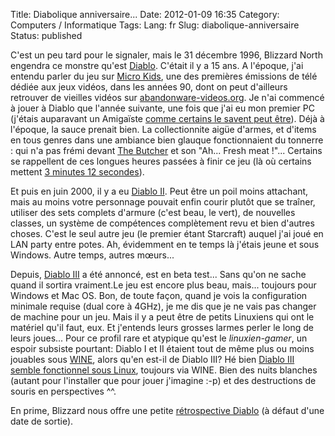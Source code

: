Title: Diabolique anniversaire...
Date: 2012-01-09 16:35
Category: Computers / Informatique
Tags:
Lang: fr
Slug: diabolique-anniversaire
Status: published

C'est un peu tard pour le signaler, mais le 31 décembre 1996, Blizzard North
engendra ce monstre qu'est
[Diablo](http://fr.wikipedia.org/wiki/Diablo_%28jeu_vid%C3%A9o%29). C'était il
y a 15 ans. A l'époque, j'ai entendu parler du jeu sur [Micro
Kids](http://fr.wikipedia.org/wiki/Micro_Kid%27s), une des premières émissions
de télé dédiée aux jeux vidéos, dans les années 90, dont on peut d'ailleurs
retrouver de vieilles vidéos sur
[abandonware-videos.org](http://www.abandonware-videos.org). Je n'ai commencé à
jouer à Diablo que l'année suivante, une fois que j'ai eu mon premier PC
(j'étais auparavant un Amigaïste [comme certains le savent peut
être](/post/2007/05/14/Tuer-du-monstre-se-relaxer)). Déjà à l'époque, la sauce
prenait bien. La collectionnite aigüe d'armes, et d'items en tous genres dans
une ambiance bien glauque fonctionnaient du tonnerre : qui n'a pas frémi devant
[The
Butcher](http://www.dailymotion.com/video/xgel9l_hd-diablo-1-the-butcher-le-boucher_videogames)
et son "Ah... Fresh meat !"... Certains se rappellent de ces longues heures
passées à finir ce jeu (là où certains mettent [3 minutes 12
secondes](http://speeddemosarchive.com/Diablo.html)).

Et puis en juin 2000, il y a eu [Diablo
II](http://fr.wikipedia.org/wiki/Diablo_II). Peut être un poil moins attachant,
mais au moins votre personnage pouvait enfin courir plutôt que se traîner,
utiliser des sets complets d'armure (c'est beau, le vert), de nouvelles
classes, un système de compétences complètement revu et bien d'autres choses.
C'est le seul autre jeu (le premier étant Starcraft) auquel j'ai joué en LAN
party entre potes. Ah, évidemment en te temps là j'étais jeune et sous Windows.
Autre temps, autres mœurs...

Depuis, [Diablo III](http://fr.wikipedia.org/wiki/Diablo_III) a été annoncé,
est en beta test... Sans qu'on ne sache quand il sortira vraiment.Le jeu est
encore plus beau, mais... toujours pour Windows et Mac OS. Bon, de toute façon,
quand je vois la configuration minimale requise (dual core à 4GHz), je me dis
que je ne vais pas changer de machine pour un jeu. Mais il y a peut être de
petits Linuxiens qui ont le matériel qu'il faut, eux. Et j'entends leurs
grosses larmes perler le long de leurs joues... Pour ce profil rare et atypique
qu'est le *linuxien-gamer*, un espoir subsiste pourtant: Diablo I et II étaient
tout de même plus ou moins jouables sous
[WINE](http://fr.wikipedia.org/wiki/WINE), alors qu'en est-il de Diablo III? Hé
bien [Diablo III semble fonctionnel sous
Linux](http://osarena.org/linux/opensuse/how-to-play-diablo-3-in-opensuse.html),
toujours via WINE. Bien des nuits blanches (autant pour l'installer que pour
jouer j'imagine :-p) et des destructions de souris en perspectives \^\^.

En prime, Blizzard nous offre une petite [rétrospective
Diablo](http://eu.battle.net/d3/fr/game/anniversary/) (à défaut d'une date de
sortie).
